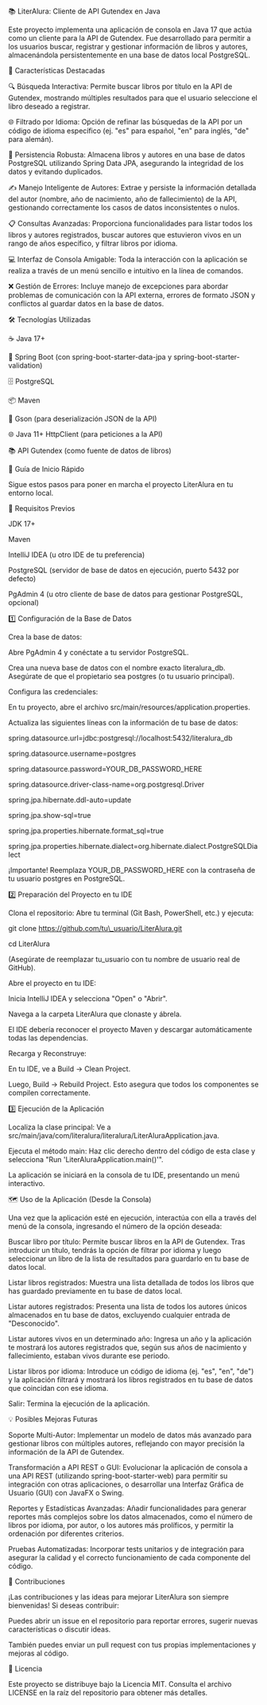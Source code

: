 📚 LiterAlura: Cliente de API Gutendex en Java

Este proyecto implementa una aplicación de consola en Java 17 que actúa como un cliente para la API de Gutendex. Fue desarrollado para permitir a los usuarios buscar, registrar y gestionar información de libros y autores, almacenándola persistentemente en una base de datos local PostgreSQL.



🌟 Características Destacadas

🔍 Búsqueda Interactiva: Permite buscar libros por título en la API de Gutendex, mostrando múltiples resultados para que el usuario seleccione el libro deseado a registrar.



🌐 Filtrado por Idioma: Opción de refinar las búsquedas de la API por un código de idioma específico (ej. "es" para español, "en" para inglés, "de" para alemán).



💾 Persistencia Robusta: Almacena libros y autores en una base de datos PostgreSQL utilizando Spring Data JPA, asegurando la integridad de los datos y evitando duplicados.



✍️ Manejo Inteligente de Autores: Extrae y persiste la información detallada del autor (nombre, año de nacimiento, año de fallecimiento) de la API, gestionando correctamente los casos de datos inconsistentes o nulos.



📋 Consultas Avanzadas: Proporciona funcionalidades para listar todos los libros y autores registrados, buscar autores que estuvieron vivos en un rango de años específico, y filtrar libros por idioma.



💻 Interfaz de Consola Amigable: Toda la interacción con la aplicación se realiza a través de un menú sencillo e intuitivo en la línea de comandos.



❌ Gestión de Errores: Incluye manejo de excepciones para abordar problemas de comunicación con la API externa, errores de formato JSON y conflictos al guardar datos en la base de datos.



🛠️ Tecnologías Utilizadas

☕ Java 17+



🚀 Spring Boot (con spring-boot-starter-data-jpa y spring-boot-starter-validation)



🗄️ PostgreSQL



📦 Maven



📝 Gson (para deserialización JSON de la API)



🌐 Java 11+ HttpClient (para peticiones a la API)



📚 API Gutendex (como fuente de datos de libros)



🚀 Guía de Inicio Rápido

Sigue estos pasos para poner en marcha el proyecto LiterAlura en tu entorno local.



📌 Requisitos Previos

JDK 17+



Maven



IntelliJ IDEA (u otro IDE de tu preferencia)



PostgreSQL (servidor de base de datos en ejecución, puerto 5432 por defecto)



PgAdmin 4 (u otro cliente de base de datos para gestionar PostgreSQL, opcional)



1️⃣ Configuración de la Base de Datos

Crea la base de datos:



Abre PgAdmin 4 y conéctate a tu servidor PostgreSQL.



Crea una nueva base de datos con el nombre exacto literalura\_db. Asegúrate de que el propietario sea postgres (o tu usuario principal).



Configura las credenciales:



En tu proyecto, abre el archivo src/main/resources/application.properties.



Actualiza las siguientes líneas con la información de tu base de datos:



spring.datasource.url=jdbc:postgresql://localhost:5432/literalura\_db

spring.datasource.username=postgres

spring.datasource.password=YOUR\_DB\_PASSWORD\_HERE

spring.datasource.driver-class-name=org.postgresql.Driver



spring.jpa.hibernate.ddl-auto=update

spring.jpa.show-sql=true

spring.jpa.properties.hibernate.format\_sql=true

spring.jpa.properties.hibernate.dialect=org.hibernate.dialect.PostgreSQLDialect



¡Importante! Reemplaza YOUR\_DB\_PASSWORD\_HERE con la contraseña de tu usuario postgres en PostgreSQL.



2️⃣ Preparación del Proyecto en tu IDE

Clona el repositorio: Abre tu terminal (Git Bash, PowerShell, etc.) y ejecuta:



git clone https://github.com/tu\_usuario/LiterAlura.git

cd LiterAlura



(Asegúrate de reemplazar tu\_usuario con tu nombre de usuario real de GitHub).



Abre el proyecto en tu IDE:



Inicia IntelliJ IDEA y selecciona "Open" o "Abrir".



Navega a la carpeta LiterAlura que clonaste y ábrela.



El IDE debería reconocer el proyecto Maven y descargar automáticamente todas las dependencias.



Recarga y Reconstruye:



En tu IDE, ve a Build -> Clean Project.



Luego, Build -> Rebuild Project. Esto asegura que todos los componentes se compilen correctamente.



3️⃣ Ejecución de la Aplicación

Localiza la clase principal: Ve a src/main/java/com/literalura/literalura/LiterAluraApplication.java.



Ejecuta el método main: Haz clic derecho dentro del código de esta clase y selecciona "Run 'LiterAluraApplication.main()'".



La aplicación se iniciará en la consola de tu IDE, presentando un menú interactivo.



🗺️ Uso de la Aplicación (Desde la Consola)

Una vez que la aplicación esté en ejecución, interactúa con ella a través del menú de la consola, ingresando el número de la opción deseada:



Buscar libro por título: Permite buscar libros en la API de Gutendex. Tras introducir un título, tendrás la opción de filtrar por idioma y luego seleccionar un libro de la lista de resultados para guardarlo en tu base de datos local.



Listar libros registrados: Muestra una lista detallada de todos los libros que has guardado previamente en tu base de datos local.



Listar autores registrados: Presenta una lista de todos los autores únicos almacenados en tu base de datos, excluyendo cualquier entrada de "Desconocido".



Listar autores vivos en un determinado año: Ingresa un año y la aplicación te mostrará los autores registrados que, según sus años de nacimiento y fallecimiento, estaban vivos durante ese periodo.



Listar libros por idioma: Introduce un código de idioma (ej. "es", "en", "de") y la aplicación filtrará y mostrará los libros registrados en tu base de datos que coincidan con ese idioma.



Salir: Termina la ejecución de la aplicación.



💡 Posibles Mejoras Futuras

Soporte Multi-Autor: Implementar un modelo de datos más avanzado para gestionar libros con múltiples autores, reflejando con mayor precisión la información de la API de Gutendex.



Transformación a API REST o GUI: Evolucionar la aplicación de consola a una API REST (utilizando spring-boot-starter-web) para permitir su integración con otras aplicaciones, o desarrollar una Interfaz Gráfica de Usuario (GUI) con JavaFX o Swing.



Reportes y Estadísticas Avanzadas: Añadir funcionalidades para generar reportes más complejos sobre los datos almacenados, como el número de libros por idioma, por autor, o los autores más prolíficos, y permitir la ordenación por diferentes criterios.



Pruebas Automatizadas: Incorporar tests unitarios y de integración para asegurar la calidad y el correcto funcionamiento de cada componente del código.



🤝 Contribuciones

¡Las contribuciones y las ideas para mejorar LiterAlura son siempre bienvenidas! Si deseas contribuir:



Puedes abrir un issue en el repositorio para reportar errores, sugerir nuevas características o discutir ideas.



También puedes enviar un pull request con tus propias implementaciones y mejoras al código.



📄 Licencia

Este proyecto se distribuye bajo la Licencia MIT. Consulta el archivo LICENSE en la raíz del repositorio para obtener más detalles.

